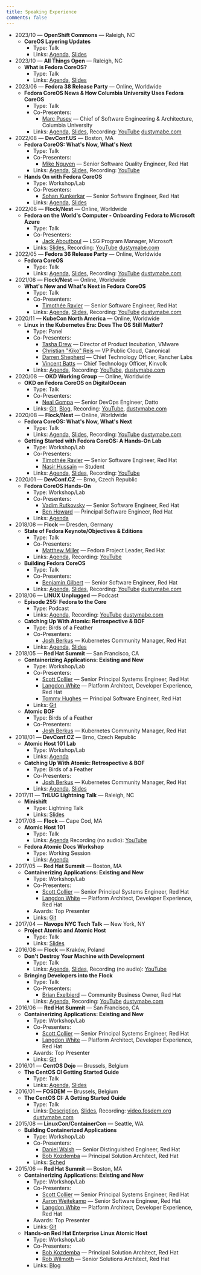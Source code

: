 ```yaml
---
title: Speaking Experience
comments: false
---
```


- 2023/10 — **OpenShift Commons** — Raleigh, NC
    - **CoreOS Layering Updates**
        - Type: Talk
        - Links: [Agenda](https://commons.openshift.org/gatherings/raleigh-23-oct-18/), [Slides](https://dustymabecom.sfo2.digitaloceanspaces.com/2023-10-18_OpenShift-Commons-CoreOS-Layering.pdf)
- 2023/10 — **All Things Open** — Raleigh, NC
    - **What is Fedora CoreOS?**
        - Type: Talk
        - Links: [Agenda](https://2023.allthingsopen.org/sessions/what-is-fedora-coreos/), [Slides](https://dustymabecom.sfo2.digitaloceanspaces.com/2023-10-16_ATO-What-Is-FCOS.pdf)
- 2023/06 — **Fedora 38 Release Party** — Online, Worldwide
    - **Fedora CoreOS News & How Columbia University Uses Fedora CoreOS**
        - Type: Talk
        - Co-Presenters:
            - [Marc Pusey](https://www.linkedin.com/in/marcpusey/) — Chief of Software Engineering & Architecture, Columbia University
        - Links: [Agenda](https://fedoraproject.org/wiki/Fedora_Linux_38_Release_Party_Schedule), [Slides](https://dustymabecom.sfo2.digitaloceanspaces.com/2023-06-02_Fedora38ReleaseParty-FCOS-News-And-Columbia-University.pdf), Recording: [YouTube](https://www.youtube.com/watch?v=coh55IyUc1M) [dustymabe.com](https://dustymabecom.sfo2.digitaloceanspaces.com/2023-06-02_Fedora38ReleaseParty-Fedora-CoreOS-with-Columbia-University.webm)
- 2022/08 — **DevConf.US** — Boston, MA
    - **Fedora CoreOS: What's Now, What's Next**
        - Type: Talk
        - Co-Presenters:
            - [Mike Nguyen](https://www.linkedin.com/in/michael-nguyen-0473b07/) — Senior Software Quality Engineer, Red Hat
        - Links: [Agenda](https://devconfus2022.sched.com/event/15qCj/fedora-coreos-whats-now-whats-next), [Slides](https://dustymabecom.sfo2.digitaloceanspaces.com/2022-08-19_DevConfUS-Fedora-CoreOS-Whats-New-Whats-Next.pdf), Recording: [YouTube](https://youtu.be/u5Soo0jBPbc?list=PLU1vS0speL2aJI0v9POTxEnymWDemJ_ia&t=2256)
    - **Hands On with Fedora CoreOS**
        - Type: Workshop/Lab
        - Co-Presenters:
            - [Sohan Kunkerkar](https://www.linkedin.com/in/sohan179/) — Senior Software Engineer, Red Hat
        - Links: [Agenda](https://devconfus2022.sched.com/event/14eSj/hands-on-with-fedora-coreos), [Slides](https://dustymabecom.sfo2.digitaloceanspaces.com/2022-08-17_DevConfUS-Hands-on-with-Fedora-CoreOS.pdf)
- 2022/08 — **Flock/Nest** — Online, Worldwide
    - **Fedora on the World's Computer - Onboarding Fedora to Microsoft Azure**
        - Type: Talk
        - Co-Presenters:
            - [Jack Aboutboul](https://www.linkedin.com/in/jackaboutboul/) — LSG Program Manager, Microsoft
        - Links: [Slides](https://dustymabecom.sfo2.digitaloceanspaces.com/2022-08-05_FLOCK-Onboarding-Fedora-to-Microsoft-Azure.pdf), Recording: [YouTube](https://www.youtube.com/watch?v=2K7hvxLyREE) [dustymabe.com](https://dustymabecom.sfo2.digitaloceanspaces.com/2022-08-05_FLOCK-Onboarding-Fedora-to-Microsoft-Azure.mp4)
- 2022/05 — **Fedora 36 Release Party** — Online, Worldwide
    - **Fedora CoreOS**
        - Type: Talk
        - Links: [Agenda](https://fedoraproject.org/wiki/Fedora_Linux_36_Release_Party_Schedule), [Slides](https://dustymabecom.sfo2.digitaloceanspaces.com/2022-05-12_Fedora36ReleaseParty-Fedora-CoreOS.pdf), Recording: [YouTube](https://www.youtube.com/watch?v=bvUOdPGlQgk) [dustymabe.com](https://dustymabecom.sfo2.digitaloceanspaces.com/2022-05-12_Fedora36ReleaseParty-Fedora-CoreOS.webm)
- 2021/08 — **Flock/Nest** — Online, Worldwide
    - **What's New and What's Next in Fedora CoreOS**
        - Type: Talk
        - Co-Presenters:
            - [Timothée Ravier](https://www.linkedin.com/in/timotheeravier/) — Senior Software Engineer, Red Hat
        - Links: [Agenda](https://fedoraproject.org/wiki/Nest_with_Fedora_2021_Schedule), [Slides](https://dustymabecom.sfo2.digitaloceanspaces.com/2021-08-05_FLOCK-Whats-New-And-Whats-Next-Fedora-CoreOS.pdf), Recording: [YouTube](https://www.youtube.com/watch?v=MAHCZItlXBM) [dustymabe.com](https://dustymabecom.sfo2.digitaloceanspaces.com/2021-08-05_FLOCK-Whats-New-And-Whats-Next-Fedora-CoreOS.mp4)
- 2020/11 — **KubeCon North America** — Online, Worldwide
    - **Linux in the Kubernetes Era: Does The OS Still Matter?**
        - Type: Panel
        - Co-Presenters:
            - [Tasha Drew](https://www.linkedin.com/in/tashy/) — Director of Product Incubation, VMware
            - [Christian "Kiko" Reis](https://www.linkedin.com/in/kikoreis/) — VP Public Cloud, Canonical
            - [Darren Shepherd](https://www.linkedin.com/in/ibuildthecloud/) — Chief Technology Officer, Rancher Labs
            - [Vincent Batts](https://www.linkedin.com/in/vincentbatts/) — Chief Technology Officer, Kinvolk
        - Links: [Agenda](https://kccncna20.sched.com/event/ekDI), Recording: [YouTube](https://www.youtube.com/watch?v=jlINh0q2-6Q), [dustymabe.com](https://dustymabecom.sfo2.digitaloceanspaces.com/2020-11-20_KubeConNA-Panel-Does-The-OS-Still-Matter.webm)
- 2020/08 — **OKD Working Group** — Online, Worldwide
    - **OKD on Fedora CoreOS on DigitalOcean**
        - Type: Talk
        - Co-Presenters:
            - [Neal Gompa](https://www.linkedin.com/in/ngompa/) — Senior DevOps Engineer, Datto
        - Links: [Git](https://github.com/dustymabe/digitalocean-okd-install), [Blog](https://dustymabe.com/2020/09/28/openshift-okd-on-fedora-coreos-on-digitalocean-part-4-recorded-demo/), Recording: [YouTube](https://www.youtube.com/watch?v=Ow-AFgUQOqk), [dustymabe.com](https://dustymabecom.sfo2.digitaloceanspaces.com/2020-09-28_OKD-FCOS-DigitalOcean.mp4)
- 2020/08 — **Flock/Nest** — Online, Worldwide
    - **Fedora CoreOS: What's Now, What's Next**
        - Type: Talk
        - Links: [Agenda](https://hopin.com/events/nest-with-fedora#schedule), [Slides](https://dustymabecom.sfo2.digitaloceanspaces.com/2020-08-08_FLOCK-Fedora-CoreOS-Whats-Now-Whats-Next.pdf), Recording: [YouTube](https://www.youtube.com/watch?v=mxiLgB9tua8) [dustymabe.com](https://dustymabecom.sfo2.digitaloceanspaces.com/2020-08-08_FLOCK-Fedora-CoreOS-Whats-Now-Whats-Next.mp4)
    - **Getting Started with Fedora CoreOS: A Hands-On Lab**
        - Type: Workshop/Lab
        - Co-Presenters:
            - [Timothée Ravier](https://www.linkedin.com/in/timotheeravier/) — Senior Software Engineer, Red Hat
            - [Nasir Hussain](https://www.linkedin.com/in/nasirhm/) — Student
        - Links: [Agenda](https://hopin.com/events/nest-with-fedora#schedule), [Slides](https://dustymabecom.sfo2.digitaloceanspaces.com/2020-08-09_FLOCK-Fedora-CoreOS-Hands-On-Lab.pdf), Recording: [YouTube](https://www.youtube.com/watch?v=tSusAbbdB7s)
- 2020/01 — **DevConf.CZ** — Brno, Czech Republic
    - **Fedora CoreOS Hands-On**
        - Type: Workshop/Lab
        - Co-Presenters:
            - [Vadim Rutkovsky](https://social.vrutkovs.eu/@vadim) — Senior Software Engineer, Red Hat
            - [Ben Howard](https://www.linkedin.com/in/darkmuggle/) — Principal Software Engineer, Red Hat
        - Links: [Agenda](https://devconfcz2020a.sched.com/event/YOp3/fedora-coreos-hands-on)
- 2018/08 — **Flock** — Dresden, Germany
    - **State of Fedora Keynote/Objectives & Editions**
        - Type: Talk
        - Co-Presenters:
            - [Matthew Miller](https://www.linkedin.com/in/matthewmiller/) — Fedora Project Leader, Red Hat
        - Links: [Agenda](https://flock2018.sched.com/event/FjdG/state-of-fedora-keynoteobjectives-editions), Recording: [YouTube](https://youtu.be/2_60CA8zNGY?t=2630)
    - **Building Fedora CoreOS**
        - Type: Talk
        - Co-Presenters:
            - [Benjamin Gilbert](https://github.com/bgilbert) — Senior Software Engineer, Red Hat
        - Links: [Agenda](https://flock2018.sched.com/event/Fjcr/building-fedora-coreos), [Slides](https://dustymabecom.sfo2.digitaloceanspaces.com/2018-08-09_FLOCK-Building-Fedora-CoreOS.pdf), Recording: [YouTube](https://www.youtube.com/watch?v=DjnMnFwamGo) [dustymabe.com](https://dustymabecom.sfo2.digitaloceanspaces.com/2018-08-09_FLOCK-Building-Fedora-CoreOS.webm)
- 2018/06 — **LINUX Unplugged** — Podcast
    - **Episode 255: Fedora to the Core**
        - Type: Podcast
        - Links: [Agenda](https://www.jupiterbroadcasting.com/show/linux-unplugged/255/), Recording: [YouTube](https://www.youtube.com/watch?v=BkmSD3Z0kUk) [dustymabe.com](https://dustymabecom.sfo2.digitaloceanspaces.com/2018-06-27_LinuxUnplugged-Fedora-To-The-Core.mp3)
    - **Catching Up With Atomic: Retrospective & BOF**
        - Type: Birds of a Feather
        - Co-Presenters:
            - [Josh Berkus](https://www.linkedin.com/in/josh-berkus-1792412/) — Kubernetes Community Manager, Red Hat
        - Links: [Agenda](https://devconfcz2018.sched.com/event/DJWc/catching-up-with-atomic-retrospective-bof), [Slides](https://dustymabecom.sfo2.digitaloceanspaces.com/2018-01-27_DevConfCZ-Atomic-Host-Intro.pdf)
- 2018/05 — **Red Hat Summit** — San Francisco, CA
    - **Containerizing Applications: Existing and New**
        - Type: Workshop/Lab
        - Co-Presenters:
            - [Scott Collier](https://www.linkedin.com/in/scottcollier/) — Senior Principal Systems Engineer, Red Hat
            - [Langdon White](https://www.linkedin.com/in/1angdon/) — Platform Architect, Developer Experience, Red Hat
            - [Tommy Hughes](https://www.linkedin.com/in/tommyhughes4/) — Principal Software Engineer, Red Hat
        - Links: [Git](https://github.com/dustymabe/summit-2018-container-lab)
    - **Atomic BOF**
        - Type: Birds of a Feather
        - Co-Presenters:
            - [Josh Berkus](https://www.linkedin.com/in/josh-berkus-1792412/) — Kubernetes Community Manager, Red Hat
- 2018/01 — **DevConf.CZ** — Brno, Czech Republic
    - **Atomic Host 101 Lab**
        - Type: Workshop/Lab
        - Links: [Agenda](https://devconfcz2018.sched.com/event/DJWO/atomic-host-101-lab)
    - **Catching Up With Atomic: Retrospective & BOF**
        - Type: Birds of a Feather
        - Co-Presenters:
            - [Josh Berkus](https://www.linkedin.com/in/josh-berkus-1792412/) — Kubernetes Community Manager, Red Hat
        - Links: [Agenda](https://devconfcz2018.sched.com/event/DJWc/catching-up-with-atomic-retrospective-bof), [Slides](https://dustymabecom.sfo2.digitaloceanspaces.com/2018-01-27_DevConfCZ-Atomic-Host-Intro.pdf)
- 2017/11 — **TriLUG Lightning Talk** — Raleigh, NC
    - **Minishift**
        - Type: Lightning Talk
        - Links: [Slides](https://dustymabecom.sfo2.digitaloceanspaces.com/2017-11-09_TriLUG-Minishift.pdf)
- 2017/08 — **Flock** — Cape Cod, MA
    - **Atomic Host 101**
        - Type: Talk
        - Links: [Agenda](https://flock2017.sched.com/event/Bm97/atomic-host-101) Recording (no audio): [YouTube](https://www.youtube.com/watch?v=3fXkuT_wBTI)
    - **Fedora Atomic Docs Workshop**
        - Type: Working Session
        - Links: [Agenda](https://flock2017.sched.com/event/Bm9S/fedora-atomic-doc-work)
- 2017/05 — **Red Hat Summit** — Boston, MA
    - **Containerizing Applications: Existing and New**
        - Type: Workshop/Lab
        - Co-Presenters:
            - [Scott Collier](https://www.linkedin.com/in/scottcollier/) — Senior Principal Systems Engineer, Red Hat
            - [Langdon White](https://www.linkedin.com/in/1angdon/) — Platform Architect, Developer Experience, Red Hat
        - Awards: Top Presenter
        - Links: [Git](https://github.com/dustymabe/summit-2017-container-lab)
- 2017/04 — **Navops NYC Tech Talk** — New York, NY
    - **Project Atomic and Atomic Host**
        - Type: Talk
        - Links: [Slides](https://dustymabecom.sfo2.digitaloceanspaces.com/2017-04-27_NAVOPS-Project-Atomic-and-Atomic-Host.pdf) 
- 2016/08 — **Flock** — Kraków, Poland
    - **Don't Destroy Your Machine with Development**
        - Type: Talk
        - Links: [Agenda](https://flock2016.sched.com/event/76oC/dont-destroy-your-machine-with-development), [Slides](https://dustymabecom.sfo2.digitaloceanspaces.com/2016-08-03_FLOCK-Dont-Destroy-Your-Machine-With-Development.pdf), Recording (no audio): [YouTube](https://www.youtube.com/watch?v=ua8TDUvVHa8)
    - **Bringing Developers into the Flock**
        - Type: Talk
        - Co-Presenters:
            - [Brian Exelbierd](https://www.linkedin.com/in/bcexelbi/) — Community Business Owner, Red Hat
        - Links: [Agenda](https://flock2016.sched.com/event/76na/bringing-developers-into-the-flock), Recording: [YouTube](https://www.youtube.com/watch?v=YG-AzHCmBLY) [dustymabe.com](https://dustymabecom.sfo2.digitaloceanspaces.com/2016-08-03_Bringing-Developers-Into-The-Flock.webm)
- 2016/06 — **Red Hat Summit** — San Francisco, CA
    - **Containerizing Applications: Existing and New**
        - Type: Workshop/Lab
        - Co-Presenters:
            - [Scott Collier](https://www.linkedin.com/in/scottcollier/) — Senior Principal Systems Engineer, Red Hat
            - [Langdon White](https://www.linkedin.com/in/1angdon/) — Platform Architect, Developer Experience, Red Hat
        - Awards: Top Presenter
        - Links: [Git](https://github.com/dustymabe/summit-2016-container-lab)
- 2016/01 — **CentOS Dojo** — Brussels, Belgium
    - **The CentOS CI Getting Started Guide**
        - Type: Talk
        - Links: [Agenda](https://wiki.centos.org/Events/Dojo/Brussels2016), [Slides](https://dustymabecom.sfo2.digitaloceanspaces.com/2016-01-29_CentOSDojo-CentOS-CI.pdf)
- 2016/01 — **FOSDEM** — Brussels, Belgium
    - **The CentOS CI: A Getting Started Guide**
        - Type: Talk
        - Links: [Description](https://archive.fosdem.org/2016/schedule/event/centos_ci_getting_started/), [Slides](https://dustymabecom.sfo2.digitaloceanspaces.com/2016-01-30_FOSDEM-CentOS-CI.pdf), Recording: [video.fosdem.org](http://video.fosdem.org/2016/k4201/the-centos-ci-a-getting-started-guide.webm) [dustymabe.com](https://dustymabecom.sfo2.digitaloceanspaces.com/2016-01-30_FOSDEM-CentOS-CI.webm)
- 2015/08 — **LinuxCon/ContainerCon** — Seattle, WA
    - **Building Containerized Applications**
        - Type: Workshop/Lab
        - Co-Presenters:
            - [Daniel Walsh](https://www.linkedin.com/in/dan-walsh-a8729b2/) — Senior Distinguished Engineer, Red Hat
            - [Bob Kozdemba](https://www.linkedin.com/in/bob-kozdemba-230743/) — Principal Solution Architect, Red Hat
        - Links: [Sched](https://lccocc2015.sched.com/event/4402/building-containerized-applications-dusty-mabe-red-hat-daniel-walsh-red-hat)
- 2015/06 — **Red Hat Summit** — Boston, MA
    - **Containerizing Applications: Existing and New**
        - Type: Workshop/Lab
        - Co-Presenters:
            - [Scott Collier](https://www.linkedin.com/in/scottcollier/) — Senior Principal Systems Engineer, Red Hat
            - [Aaron Weitekamp](https://www.linkedin.com/in/aaronweitekamp/) — Senior Software Engineer, Red Hat
            - [Langdon White](https://www.linkedin.com/in/1angdon/) — Platform Architect, Developer Experience, Red Hat
        - Awards: Top Presenter
        - Links: [Git](https://github.com/langdon/summit-2015-lab-15812)
    - **Hands-on Red Hat Enterprise Linux Atomic Host**
        - Type: Workshop/Lab
        - Co-Presenters:
            - [Bob Kozdemba](https://www.linkedin.com/in/bob-kozdemba-230743/) — Principal Solution Architect, Red Hat
            - [Rob Wilmoth](https://www.linkedin.com/in/robwilmoth/) — Senior Solutions Architect, Red Hat
        - Links: [Blog](https://dustymabe.com/2015/06/26/atomic-host-red-hat-summit-lab/)
